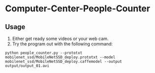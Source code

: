 # Computer-Center-People-Counter

## Usage
1. Either get ready some videos or your web cam.
2. Try the program out with the following command:
```shell
python people_counter.py --prototxt mobilenet_ssd/MobileNetSSD_deploy.prototxt --model mobilenet_ssd/MobileNetSSD_deploy.caffemodel --output output/output_01.avi
```

